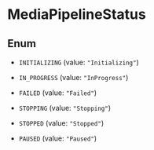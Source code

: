 

# MediaPipelineStatus

## Enum


* `INITIALIZING` (value: `"Initializing"`)

* `IN_PROGRESS` (value: `"InProgress"`)

* `FAILED` (value: `"Failed"`)

* `STOPPING` (value: `"Stopping"`)

* `STOPPED` (value: `"Stopped"`)

* `PAUSED` (value: `"Paused"`)




